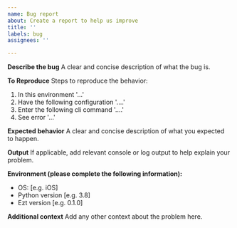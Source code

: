 ```yaml
---
name: Bug report
about: Create a report to help us improve
title: ''
labels: bug
assignees: ''

---
```


**Describe the bug**
A clear and concise description of what the bug is.

**To Reproduce**
Steps to reproduce the behavior:
1. In this environment '...'
2. Have the following configuration '....'
3. Enter the following cli command '....'
4. See error '...'

**Expected behavior**
A clear and concise description of what you expected to happen.

**Output**
If applicable, add relevant console or log output to help explain your problem.

**Environment (please complete the following information):**
 - OS: [e.g. iOS]
 - Python version [e.g. 3.8]
 - Ezt version [e.g. 0.1.0]

**Additional context**
Add any other context about the problem here.
